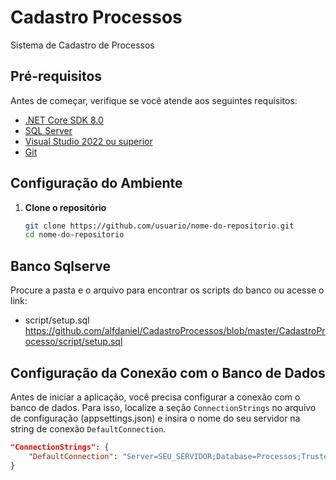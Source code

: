 # Cadastro Processos

Sistema de Cadastro de Processos

## Pré-requisitos

Antes de começar, verifique se você atende aos seguintes requisitos:

- [.NET Core SDK 8.0](https://dotnet.microsoft.com/download/dotnet/8.0)
- [SQL Server](https://www.microsoft.com/en-us/sql-server/sql-server-downloads)
- [Visual Studio 2022 ou superior](https://visualstudio.microsoft.com/vs/)
- [Git](https://git-scm.com/)

## Configuração do Ambiente

1. **Clone o repositório**

   ```bash
   git clone https://github.com/usuario/nome-do-repositorio.git
   cd nome-do-repositorio

## Banco Sqlserve
Procure a pasta e o arquivo para encontrar os scripts do banco ou acesse o link: 
   - script/setup.sql
https://github.com/alfdaniel/CadastroProcessos/blob/master/CadastroProcesso/script/setup.sql

## Configuração da Conexão com o Banco de Dados

Antes de iniciar a aplicação, você precisa configurar a conexão com o banco de dados. Para isso, localize a seção `ConnectionStrings` no arquivo de configuração (appsettings.json) e insira o nome do seu servidor na string de conexão `DefaultConnection`.

```json
"ConnectionStrings": {
    "DefaultConnection": "Server=SEU_SERVIDOR;Database=Processos;Trusted_Connection=True;TrustServerCertificate=True"
}
